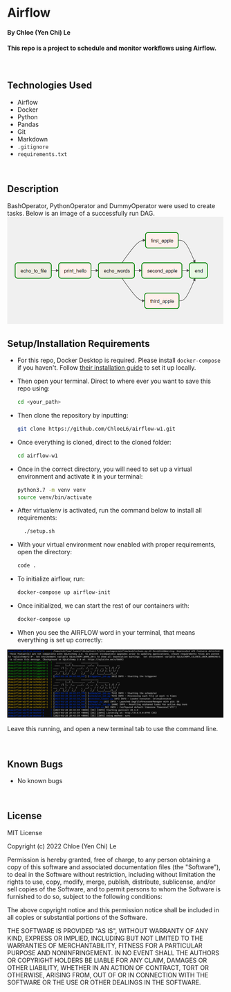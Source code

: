 # Airflow

#### By Chloe (Yen Chi) Le

#### This repo is a project to schedule and monitor workflows using Airflow. 

<br>

## Technologies Used

* Airflow
* Docker
* Python
* Pandas
* Git
* Markdown
* `.gitignore`
* `requirements.txt`
  
</br>

## Description

BashOperator, PythonOperator and DummyOperator were used to create tasks. Below is an image of a successfully run DAG.
<img src="/img/DAG.png" width="500"/> 


## Setup/Installation Requirements

* For this repo, Docker Desktop is required. Please install `docker-compose` if you haven't. Follow [their installation guide](https://airflow.apache.org/docs/apache-airflow/stable/start/docker.html) to set it up locally.

* Then open your terminal. Direct to where ever you want to save this repo using:
    ```bash
    cd <your_path>
    ```
* Then clone the repository by inputting: 
  ```bash
  git clone https://github.com/ChloeL6/airflow-w1.git
  ```
* Once everything is cloned, direct to the cloned folder:
  ```bash
  cd airflow-w1
  ```
* Once in the correct directory, you will need to set up a virtual environment and activate it in your terminal:
  ```bash
  python3.7 -m venv venv
  source venv/bin/activate
  ```
* After virtualenv is activated, run the command below to install all requirements:
  ```bash
    ./setup.sh
  ```
* With your virtual environment now enabled with proper requirements, open the directory:
  ```bash
  code .
  ```
* To initialize airflow, run:
  ```bash
  docker-compose up airflow-init
  ```
* Once initialized, we can start the rest of our containers with:
  ```bash
  docker-compose up
  ```
* When you see the AIRFLOW word in your terminal, that means everything is set up correctly:
<img src="/img/airflow_setup.png" width="500"/> 

Leave this running, and open a new terminal tab to use the command line.



</br>

## Known Bugs

* No known bugs

<br>

## License

MIT License

Copyright (c) 2022 Chloe (Yen Chi) Le

Permission is hereby granted, free of charge, to any person obtaining a copy of this software and associated documentation files (the "Software"), to deal in the Software without restriction, including without limitation the rights to use, copy, modify, merge, publish, distribute, sublicense, and/or sell copies of the Software, and to permit persons to whom the Software is furnished to do so, subject to the following conditions:

The above copyright notice and this permission notice shall be included in all copies or substantial portions of the Software.

THE SOFTWARE IS PROVIDED "AS IS", WITHOUT WARRANTY OF ANY KIND, EXPRESS OR IMPLIED, INCLUDING BUT NOT LIMITED TO THE WARRANTIES OF MERCHANTABILITY, FITNESS FOR A PARTICULAR PURPOSE AND NONINFRINGEMENT. IN NO EVENT SHALL THE AUTHORS OR COPYRIGHT HOLDERS BE LIABLE FOR ANY CLAIM, DAMAGES OR OTHER LIABILITY, WHETHER IN AN ACTION OF CONTRACT, TORT OR OTHERWISE, ARISING FROM, OUT OF OR IN CONNECTION WITH THE SOFTWARE OR THE USE OR OTHER DEALINGS IN THE SOFTWARE.

</br>
